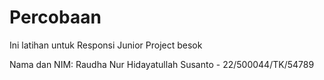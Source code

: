 # Percobaan
Ini latihan untuk Responsi Junior Project besok 

Nama dan NIM: Raudha Nur Hidayatullah Susanto - 22/500044/TK/54789

